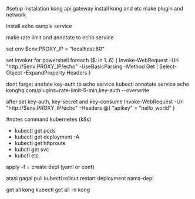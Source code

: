 #setup instalation kong api gateway
install kong and etc
make plugin and network

install echo sample service

make rate limit and annotate to echo service

set env 
$env:PROXY_IP = "localhost:80"

set invoker for powershell
foreach ($i in 1..6) {
    Invoke-WebRequest -Uri "http://$env:PROXY_IP/echo" -UseBasicParsing -Method Get | Select-Object -ExpandProperty Headers
}

dont forget anotate key-auth to echo service
kubectl annotate service echo konghq.com/plugins=rate-limit-5-min,key-auth --overwrite

after set key-auth, key-secret and key-consume
Invoke-WebRequest -Uri "http://$env:PROXY_IP/echo" -Headers @{ "apikey" = "hello_world" }


#notes
command kubernetes (k8s)

- kubectl get pods 
- kubectl get deployment -A
- kubectl get httproute
- kubctl get svc
- kubctl etc

apply -f = create depl (yaml or conf)

atasi gagal pull
kubectl rollout restart deployment nama-depl

get all kong
kubectl get all -n kong
